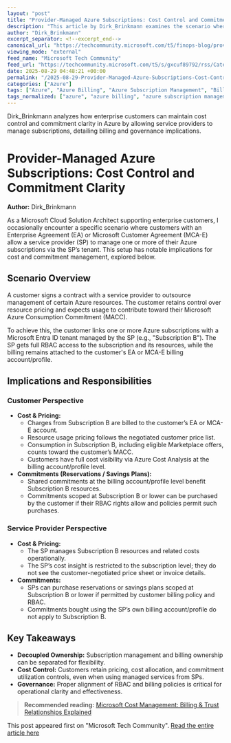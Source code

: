 ```yaml
---
layout: "post"
title: "Provider-Managed Azure Subscriptions: Cost Control and Commitment Clarity"
description: "This article by Dirk_Brinkmann examines the scenario where enterprise customers allow service providers to manage their Azure subscriptions while retaining control over billing and commitments. It explains cost implications, billing relationships, commitment management, and governance, providing clear guidance for both customers and service providers on structuring operations within Azure using Enterprise Agreements (EA) or Microsoft Customer Agreements (MCA-E)."
author: "Dirk_Brinkmann"
excerpt_separator: <!--excerpt_end-->
canonical_url: "https://techcommunity.microsoft.com/t5/finops-blog/provider-managed-azure-subscriptions-cost-control-and-commitment/ba-p/4448688"
viewing_mode: "external"
feed_name: "Microsoft Tech Community"
feed_url: "https://techcommunity.microsoft.com/t5/s/gxcuf89792/rss/Category?category.id=Azure"
date: 2025-08-29 04:48:21 +00:00
permalink: "/2025-08-29-Provider-Managed-Azure-Subscriptions-Cost-Control-and-Commitment-Clarity.html"
categories: ["Azure"]
tags: ["Azure", "Azure Billing", "Azure Subscription Management", "Billing Policies", "Community", "Cost Management", "Enterprise Agreement", "FinOps", "MACC", "Microsoft Customer Agreement", "Microsoft Entra ID", "RBAC", "Reservations", "Resource Management", "Savings Plans", "Service Provider", "Subscription Ownership"]
tags_normalized: ["azure", "azure billing", "azure subscription management", "billing policies", "community", "cost management", "enterprise agreement", "finops", "macc", "microsoft customer agreement", "microsoft entra id", "rbac", "reservations", "resource management", "savings plans", "service provider", "subscription ownership"]
---
```


Dirk_Brinkmann analyzes how enterprise customers can maintain cost control and commitment clarity in Azure by allowing service providers to manage subscriptions, detailing billing and governance implications.<!--excerpt_end-->

# Provider-Managed Azure Subscriptions: Cost Control and Commitment Clarity

**Author:** Dirk_Brinkmann

As a Microsoft Cloud Solution Architect supporting enterprise customers, I occasionally encounter a specific scenario where customers with an Enterprise Agreement (EA) or Microsoft Customer Agreement (MCA-E) allow a service provider (SP) to manage one or more of their Azure subscriptions via the SP’s tenant. This setup has notable implications for cost and commitment management, explored below.

## Scenario Overview

A customer signs a contract with a service provider to outsource management of certain Azure resources. The customer retains control over resource pricing and expects usage to contribute toward their Microsoft Azure Consumption Commitment (MACC).

To achieve this, the customer links one or more Azure subscriptions with a Microsoft Entra ID tenant managed by the SP (e.g., "Subscription B"). The SP gets full RBAC access to the subscription and its resources, while the billing remains attached to the customer's EA or MCA-E billing account/profile.

## Implications and Responsibilities

### Customer Perspective

- **Cost & Pricing:**
  - Charges from Subscription B are billed to the customer’s EA or MCA-E account.
  - Resource usage pricing follows the negotiated customer price list.
  - Consumption in Subscription B, including eligible Marketplace offers, counts toward the customer’s MACC.
  - Customers have full cost visibility via Azure Cost Analysis at the billing account/profile level.
- **Commitments (Reservations / Savings Plans):**
  - Shared commitments at the billing account/profile level benefit Subscription B resources.
  - Commitments scoped at Subscription B or lower can be purchased by the customer if their RBAC rights allow and policies permit such purchases.

### Service Provider Perspective

- **Cost & Pricing:**
  - The SP manages Subscription B resources and related costs operationally.
  - The SP’s cost insight is restricted to the subscription level; they do not see the customer-negotiated price sheet or invoice details.
- **Commitments:**
  - SPs can purchase reservations or savings plans scoped at Subscription B or lower if permitted by customer billing policy and RBAC.
  - Commitments bought using the SP’s own billing account/profile do not apply to Subscription B.

## Key Takeaways

- **Decoupled Ownership:** Subscription management and billing ownership can be separated for flexibility.
- **Cost Control:** Customers retain pricing, cost allocation, and commitment utilization controls, even when using managed services from SPs.
- **Governance:** Proper alignment of RBAC and billing policies is critical for operational clarity and effectiveness.

> **Recommended reading:** [Microsoft Cost Management: Billing & Trust Relationships Explained](https://techcommunity.microsoft.com/blog/finopsblog/microsoft-cost-management-billing--trust-relationships-explained/4392496)

This post appeared first on "Microsoft Tech Community". [Read the entire article here](https://techcommunity.microsoft.com/t5/finops-blog/provider-managed-azure-subscriptions-cost-control-and-commitment/ba-p/4448688)
